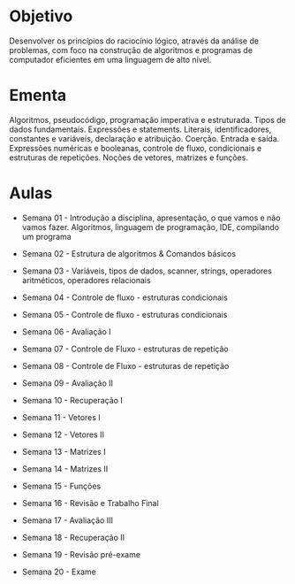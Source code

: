 
# Objetivo
Desenvolver os princípios do raciocínio lógico, através da análise de
problemas, com foco na construção de algoritmos e programas de
computador eficientes em uma linguagem de alto nível.

# Ementa
Algoritmos, pseudocódigo, programação imperativa e estruturada. Tipos
de dados fundamentais. Expressões e statements. Literais,
identificadores, constantes e variáveis, declaração e atribuição. Coerção.
Entrada e saída. Expressões numéricas e booleanas, controle de fluxo,
condicionais e estruturas de repetições. Noções de vetores, matrizes e
funções.

# Aulas

* Semana 01 - Introdução a disciplina, apresentação, o que vamos e não vamos fazer. Algoritmos, linguagem de programação, IDE, compilando um programa

* Semana 02 - Estrutura de algoritmos & Comandos básicos

* Semana 03 - Variáveis, tipos de dados, scanner, strings, operadores aritméticos, operadores relacionais

* Semana 04 - Controle de fluxo - estruturas condicionais

* Semana 05 - Controle de fluxo - estruturas condicionais

* Semana 06 - Avaliação I

* Semana 07 - Controle de Fluxo - estruturas de repetição

* Semana 08 - Controle de Fluxo - estruturas de repetição

* Semana 09 - Avaliação II

* Semana 10 - Recuperação I

* Semana 11 - Vetores I

* Semana 12 - Vetores II

* Semana 13 - Matrizes I

* Semana 14 - Matrizes II

* Semana 15 - Funções

* Semana 16 - Revisão e Trabalho Final

* Semana 17 - Avaliação III

* Semana 18 - Recuperação II

* Semana 19 - Revisão pré-exame

* Semana 20 - Exame